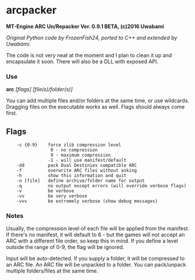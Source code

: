 # arcpacker
**MT-Engine ARC Un/Repacker Ver. 0.9.1 BETA, (c)2016 Uwabami**

*Original Python code by FrozenFish24, ported to C++ and extended by Uwabami.*

The code is not very neat at the moment and I plan to clean it up and encapsulate it soon. There will also be a DLL with exposed API.

### Use
**arc** *[flags]* *[file(s)/folder(s)]*

You can add multiple files and/or folders at the same time, or use wildcards. Dragging files on the executable works as well. Flags should always come first.

## Flags
```
	-c {0-9}	force zlib compression level
				 0 - no compression
				 9 - maximum compression
				-1 - will use manifest/default
	-dd			pack Dual Destinies compatible ARC
	-f			overwrite ARC files without asking
	-h			show this information and quit
	-o [file]	define archive/folder name for output
	-q			no output except errors (will override verbose flags)
	-v			be verbose
	-vv			be very verbose
	-vvv		be extremely verbose (show debug messages)
```

### Notes

Usually, the compression level of each file will be applied from the manifest.
If there's no manifest, it will default to 6 - but the games will not accept an
ARC with a different file order, so keep this in mind. If you define a level
outside the range of 0-9, the flag will be ignored.

Input will be auto-detected. If you supply a folder, it will be compressed to an
ARC file. An ARC file will be unpacked to a folder. You can pack/unpack
multiple folders/files at the same time.
